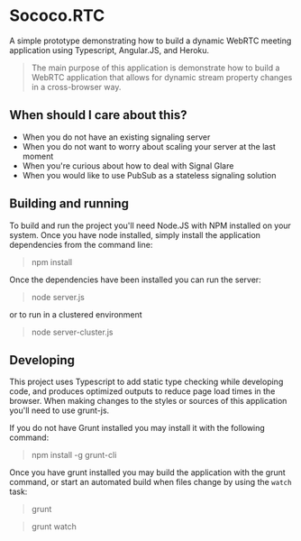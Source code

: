# Sococo.RTC

A simple prototype demonstrating how to build a dynamic WebRTC meeting application using
Typescript, Angular.JS, and Heroku.

> The main purpose of this application is demonstrate how to build a WebRTC application
> that allows for dynamic stream property changes in a cross-browser way.

## When should I care about this?

 * When you do not have an existing signaling server
 * When you do not want to worry about scaling your server at the last moment
 * When you're curious about how to deal with Signal Glare
 * When you would like to use PubSub as a stateless signaling solution

## Building and running

To build and run the project you'll need Node.JS with NPM installed on your system.  Once
you have node installed, simply install the application dependencies from the command line:

> npm install

Once the dependencies have been installed you can run the server:

> node server.js

or to run in a clustered environment

> node server-cluster.js

## Developing

This project uses Typescript to add static type checking while developing code, and produces
optimized outputs to reduce page load times in the browser.   When making changes to the styles
or sources of this application you'll need to use grunt-js.

If you do not have Grunt installed you may install it with the following command:

> npm install -g grunt-cli

Once you have grunt installed you may build the application with the grunt command, or start an
automated build when files change by using the `watch` task:

> grunt

> grunt watch


